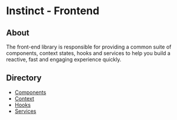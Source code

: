 # Instinct - Frontend

## About
The front-end library is responsible for providing a common suite of components, context states, hooks and services to help you build a reactive,
fast and engaging experience quickly.

## Directory
* [Components](components)
* [Context](context)
* [Hooks](hooks)
* [Services](service)